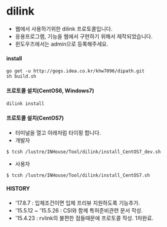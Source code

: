 # dilink
- 웹에서 사용하기위한 dilink 프로토콜입니다.
- 응용프로그램, 기능을 웹에서 구현하기 위해서 제작되었습니다.
- 윈도우즈에서는 admin으로 등록해주세요.

#### install
```
go get -u http://gogs.idea.co.kr/khw7096/dipath.git
sh build.sh
```

#### 프로토콜 설치(CentOS6, Windows7)
```
dilink install
```

#### 프로토콜 설치(CentOS7)
- 터미널을 열고 아래처럼 타이핑 합니다.
- 개발자

```
$ tcsh /lustre/INHouse/Tool/dilink/install_CentOS7_dev.sh
```

- 사용자

```
$ tcsh /lustre/INHouse/Tool/dilink/install_CentOS7.sh
```

#### HISTORY
- '17.8.7 : 입체조건이면 입체 프리뷰 지원하도록 기능추가.
- '15.5.12 ~ '15.5.26 : CSI와 함께 특허준비관련 문서 작성.
- '15.4.23 : rvlink의 불편한 점들때문에 프로토콜 작성. 1차완료.
